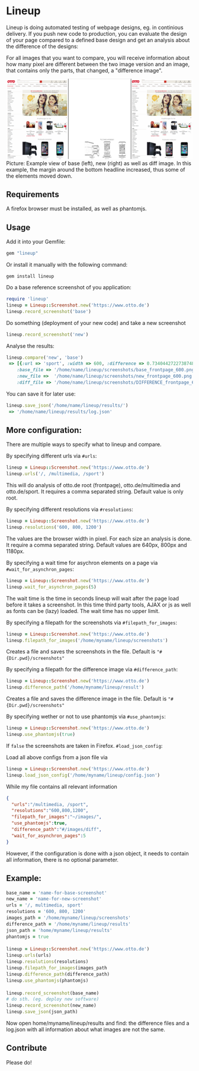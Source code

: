 # Lineup

Lineup is doing automated testing of webpage designs, eg. in continious delivery.
If you push new code to production, you can evaluate the design of your page compared to a defined base design and
get an analysis about the difference of the designs:

For all images that you want to compare, you will receive information about how many pixel are different
between the two image version and an image, that contains only the parts, that changed, a "difference image".

![Example view of base (left), new (right) as well as diff image.](doc/example.png)
Picture: Example view of base (left), new (right) as well as diff image. In this example, the margin around the bottom headline increased,
thus some of the elements moved down.

## Requirements

A firefox browser must be installed, as well as phantomjs.

## Usage

Add it into your Gemfile:
````ruby
gem "lineup"
````

Or install it manually with the following command:
````
gem install lineup
````

Do a base reference screenshot of you application:
````ruby
require 'lineup'
lineup = Lineup::Screenshot.new('https://www.otto.de')
lineup.record_screenshot('base')
````

Do something (deployment of your new code) and take a new screenshot
````ruby
lineup.record_screenshot('new')
````

Analyse the results:
````ruby
lineup.compare('new', 'base')
 => [{:url => 'sport', :width => 600, :difference => 0.7340442722738748,
    :base_file => '/home/name/lineup/screenshots/base_frontpage_600.png'
    :new_file =>  '/home/name/lineup/screenshots/new_frontpage_600.png'
    :diff_file => '/home/name/lineup/screenshots/DIFFERENCE_frontpage_600.png' }]
````

You can save it for later use:
````ruby
lineup.save_json('/home/name/lineup/results/')
 => '/home/name/lineup/results/log.json'
````

## More configuration:

There are multiple ways to specify what to lineup and compare.

By specifying different urls via ````#urls````:
````ruby
lineup = Lineup::Screenshot.new('https://www.otto.de')
lineup.urls('/, /multimedia, /sport')
````
This will do analysis of otto.de root (frontpage), otto.de/multimedia and otto.de/sport.
It requires a comma separated string. Default value is only root.

By specifying different resolutions via ````#resolutions````:
````ruby    
lineup = Lineup::Screenshot.new('https://www.otto.de')
lineup.resolutions('600, 800, 1200')
````
The values are the browser width in pixel. For each size an analysis is done.
It require a comma separated string. Default values are 640px, 800px and 1180px.

By specifying a wait time for asychron elements on a page via ````#wait_for_asynchron_pages````:
````ruby
lineup = Lineup::Screenshot.new('https://www.otto.de')
lineup.wait_for_asynchron_pages(5)
````
The wait time is the time in seconds lineup will wait after the page load before it takes a screenshot.
In this time third party tools, AJAX or js as well as fonts can be (lazy) loaded. The wait time has no upper limit.

By specifying a filepath for the screenshots via ````#filepath_for_images````:
````ruby    
lineup = Lineup::Screenshot.new('https://www.otto.de')
lineup.filepath_for_images('/home/myname/lineup/screenshots')
````
Creates a file and saves the screenshots in the file. Default is ````"#{Dir.pwd}/screenshots"````

By specifying a filepath for the difference image via ````#difference_path````:
````ruby    
lineup = Lineup::Screenshot.new('https://www.otto.de')
lineup.difference_path('/home/myname/lineup/result')
````
Creates a file and saves the difference image in the file. Default is ````"#{Dir.pwd}/screenshots"````

By specifying wether or not to use phantomjs via ````#use_phantomjs````:
````ruby    
lineup = Lineup::Screenshot.new('https://www.otto.de')
lineup.use_phantomjs(true)
````
If ````false```` the screenshots are taken in Firefox. ````#load_json_config````:

Load all above configs from a json file via 
````ruby    
lineup = Lineup::Screenshot.new('https://www.otto.de')
lineup.load_json_config('/home/myname/lineup/config.json')
````
While my file contains all relevant information
````json
{
  "urls":"/multimedia, /sport",
  "resolutions":"600,800,1200",
  "filepath_for_images":"~/images/",
  "use_phantomjs":true,
  "difference_path":"#/images/diff",
  "wait_for_asynchron_pages":5
}
````
However, if the configuration is done with a json object, it needs to contain all information, there
is no optional parameter.

## Example:

````ruby  
base_name = 'name-for-base-screenshot'
new_name = 'name-for-new-screenshot'
urls = '/, multimedia, sport'
resolutions = '600, 800, 1200'
images_path = '/home/myname/lineup/screenshots'
difference_path = '/home/myname/lineup/results'
json_path = 'home/myname/lineup/results'
phantomjs = true

lineup = Lineup::Screenshot.new('https://www.otto.de')
lineup.urls(urls)
lineup.resolutions(resolutions)
lineup.filepath_for_images(images_path
lineup.difference_path(difference_path)
lineup.use_phantomjs(phantomjs)
    
lineup.record_screenshot(base_name)
# do sth. (eg. deploy new software)
lineup.record_screenshot(new_name)
lineup.save_json(json_path)
````
Now open home/myname/lineup/results and find:
the difference files and a log.json with all information about what images are not the same.

## Contribute

Please do!
 
